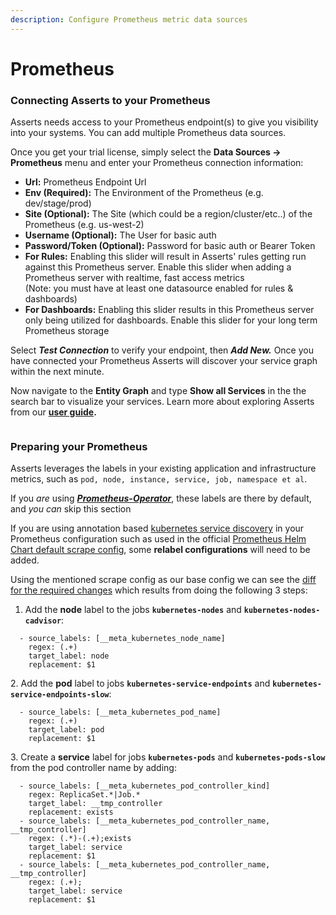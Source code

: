 ```yaml
---
description: Configure Prometheus metric data sources
---
```


# Prometheus

### Connecting Asserts to your Prometheus

Asserts needs access to your Prometheus endpoint(s) to give you visibility into your systems. You can add multiple Prometheus data sources.

Once you get your trial license, simply select the **Data Sources -> Prometheus** menu and enter your Prometheus connection information:

* **Url:** Prometheus Endpoint Url
* **Env (Required):** The Environment of the Prometheus (e.g. dev/stage/prod)
* **Site (Optional):** The Site (which could be a region/cluster/etc..) of the Prometheus (e.g. us-west-2)
* **Username (Optional):** The User for basic auth
* **Password/Token (Optional):** Password for basic auth or Bearer Token
* **For Rules:** Enabling this slider will result in Asserts' rules getting run against this Prometheus server. Enable this slider when adding a Prometheus server with realtime, fast access metrics\
  (Note: you must have at least one datasource enabled for rules & dashboards)
* **For Dashboards:** Enabling this slider results in this Prometheus server only being utilized for dashboards. Enable this slider for your long term Prometheus storage

Select _**Test Connection**_ to verify your endpoint, then _**Add New.**_ Once you have connected your Prometheus Asserts will discover your service graph within the next minute.

Now navigate to the **Entity Graph** and type **Show all Services** in the the search bar to visualize your services. Learn more about exploring Asserts from our [**user guide**](broken-reference/)**.**

<figure><img src="../../.gitbook/assets/screencast-entity-graph (1).gif" alt=""><figcaption></figcaption></figure>

### Preparing your Prometheus

Asserts leverages the labels in your existing application and infrastructure metrics, such as `pod, node, instance, service, job, namespace et al`.

If you _are_ using [_**Prometheus-Operator**_](https://github.com/prometheus-community/helm-charts/tree/main/charts/kube-prometheus-stack), these labels are there by default, and _you can_ skip this section

If you are using annotation based [kubernetes service discovery](https://prometheus.io/docs/prometheus/latest/configuration/configuration/#kubernetes\_sd\_config) in your Prometheus configuration such as used in the official [Prometheus Helm Chart default scrape config](https://github.com/prometheus-community/helm-charts/blob/main/charts/prometheus/values.yaml#L771), some **relabel configurations** will need to be added.

Using the mentioned scrape config as our base config we can see the [diff for the required changes](https://github.com/asserts/prometheus-helm-charts/pull/1/files) which results from doing the following 3 steps:

1. Add the **node** label to the jobs **`kubernetes-nodes`** and **`kubernetes-nodes-cadvisor`**:

```
  - source_labels: [__meta_kubernetes_node_name]
    regex: (.+)
    target_label: node
    replacement: $1
```

2\. Add the **pod** label to jobs **`kubernetes-service-endpoints`** and **`kubernetes-service-endpoints-slow`**:

```
  - source_labels: [__meta_kubernetes_pod_name]
    regex: (.+)
    target_label: pod
    replacement: $1
```

3\. Create a **service** label for jobs **`kubernetes-pods`** and **`kubernetes-pods-slow`** from the pod controller name by adding:

```
  - source_labels: [__meta_kubernetes_pod_controller_kind]
    regex: ReplicaSet.*|Job.*
    target_label: __tmp_controller
    replacement: exists
  - source_labels: [__meta_kubernetes_pod_controller_name, __tmp_controller]
    regex: (.*)-(.+);exists
    target_label: service
    replacement: $1
  - source_labels: [__meta_kubernetes_pod_controller_name, __tmp_controller]
    regex: (.+);
    target_label: service
    replacement: $1
```
